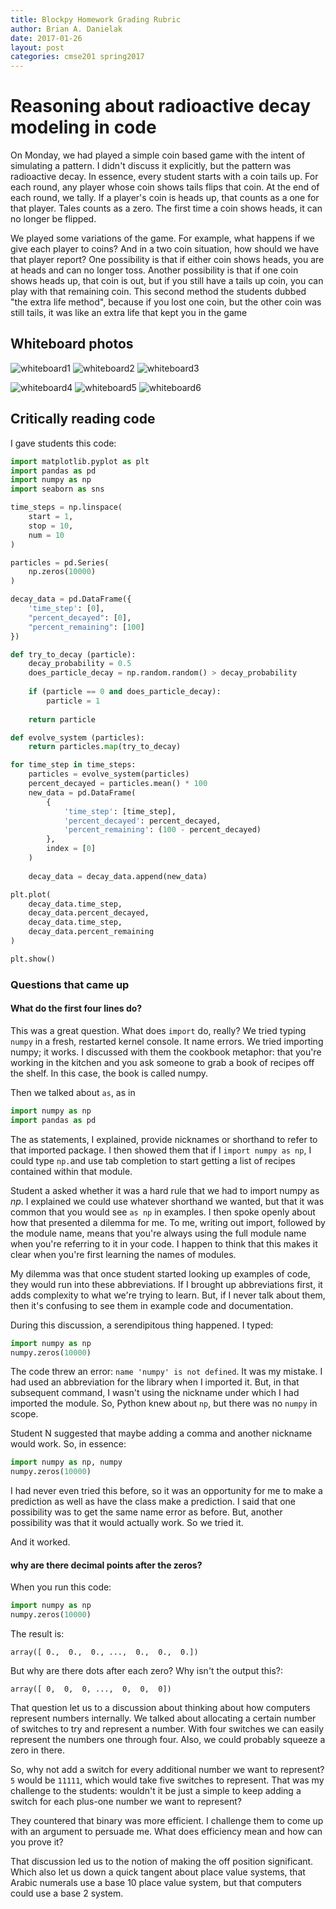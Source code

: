 ```yaml
---
title: Blockpy Homework Grading Rubric
author: Brian A. Danielak
date: 2017-01-26
layout: post
categories: cmse201 spring2017
---
```


# Reasoning about radioactive decay modeling in code

On Monday, we had played a simple coin based game with the intent of simulating a pattern. I didn't discuss it explicitly, but the pattern was radioactive decay. In essence, every student starts with a coin tails up. For each round, any player whose coin shows tails flips that coin. At the end of each round, we tally. If a player's coin is heads up, that counts as a one for that player. Tales counts as a zero. The first time a coin shows heads, it can no longer be flipped. 

We played some variations of the game. For example, what happens if we give each player to coins? And in a two coin situation, how should we have that player report? One possibility is that if either coin shows heads, you are at heads and can no longer toss. Another possibility is that if one coin shows heads up, that coin is out, but if you still have a tails up coin, you can play with that remaining coin. This second method the students dubbed "the extra life method", because if you lost one coin, but the other coin was still tails, it was like an extra life that kept you in the game 

## Whiteboard photos

![whiteboard1](/assets/2017-02-15-reasoning-about-agent-based-decay-programs/asset.jpg)
![whiteboard2](/assets/2017-02-15-reasoning-about-agent-based-decay-programs/asset-2.jpg)
![whiteboard3](/assets/2017-02-15-reasoning-about-agent-based-decay-programs/asset-3.jpg)

![whiteboard4](/assets/2017-02-15-reasoning-about-agent-based-decay-programs/asset-4.jpg)
![whiteboard5](/assets/2017-02-15-reasoning-about-agent-based-decay-programs/asset-5.jpg)
![whiteboard6](/assets/2017-02-15-reasoning-about-agent-based-decay-programs/asset-6.jpg)

## Critically reading code

I gave students this code:

```python 
import matplotlib.pyplot as plt
import pandas as pd
import numpy as np
import seaborn as sns

time_steps = np.linspace(
    start = 1,
    stop = 10,
    num = 10
)

particles = pd.Series(
    np.zeros(10000)
)

decay_data = pd.DataFrame({
    'time_step': [0],
    "percent_decayed": [0],
    "percent_remaining": [100]
})

def try_to_decay (particle):
    decay_probability = 0.5
    does_particle_decay = np.random.random() > decay_probability
    
    if (particle == 0 and does_particle_decay):
        particle = 1
        
    return particle

def evolve_system (particles):
    return particles.map(try_to_decay)

for time_step in time_steps:
    particles = evolve_system(particles)
    percent_decayed = particles.mean() * 100
    new_data = pd.DataFrame(
        {
            'time_step': [time_step],
            'percent_decayed': percent_decayed,
            'percent_remaining': (100 - percent_decayed)
        },
        index = [0]
    )
    
    decay_data = decay_data.append(new_data)

plt.plot(
    decay_data.time_step,
    decay_data.percent_decayed,
    decay_data.time_step,
    decay_data.percent_remaining
)

plt.show()
```

### Questions that came up

#### What do the first four lines do?

This was a great question. What does `import` do, really? We tried typing `numpy` in a fresh, restarted kernel console. It name errors. We tried importing numpy; it works. I discussed with them the cookbook metaphor: that you're working in the kitchen and you ask someone to grab a book of recipes off the shelf. In this case, the book is called numpy. 

Then we talked about `as`, as in 

```Python
import numpy as np
import pandas as pd
```

The as statements, I explained, provide nicknames or shorthand to refer to that imported package. I then showed them that if I `import numpy as np`, I could type `np.`and use tab completion to start getting a list of recipes contained within that module. 

Student a asked whether it was a hard rule that we had to import numpy as *np*. I explained we could use whatever shorthand we wanted, but that it was common that you would see `as np` in examples. I then spoke openly about how that presented a dilemma for me. To me, writing out import, followed by the module name, means that you're always using the full module name when you're referring to it in your code. I happen to think that this makes it clear when you're first learning the names of modules. 

My  dilemma was that once student started looking up examples of code, they would run into these abbreviations. If I brought up abbreviations first, it adds complexity to what we're trying to learn. But, if I never talk about them, then it's confusing to see them in example code and documentation. 

During this discussion, a serendipitous thing happened. I typed:

```Python
import numpy as np
numpy.zeros(10000)
```

The code threw an error: `name 'numpy' is not defined`. It was my mistake. I had used an abbreviation for the library when I imported it. But, in that subsequent command, I wasn't using the nickname under which I had imported the module. So, Python knew about `np`, but there was no `numpy` in scope. 

Student N suggested that  maybe adding a comma and another nickname would work. So, in essence:

```python 
import numpy as np, numpy
numpy.zeros(10000)
```

I had never even tried this before, so it was an opportunity for me to make a prediction as well as have the class make a prediction. I said that one possibility was to get the same name error as before. But, another possibility was that it would actually work. So we tried it.

And it worked. 

#### why are there decimal points after the zeros?

When you run this code:

```Python
import numpy as np
numpy.zeros(10000)
```

The result is:

```
array([ 0.,  0.,  0., ...,  0.,  0.,  0.])
```

But why are there dots after each zero? Why isn't the output this?:

```
array([ 0,  0,  0, ...,  0,  0,  0])
```

That question let us to a discussion about thinking about how computers represent numbers internally. We talked about allocating a certain number of switches to try and represent a number. With four switches we can easily represent the numbers one through four. Also, we could probably squeeze a zero in there.

So, why not add a switch for every additional number we want to represent? `5` would be `11111`, which would take five switches to represent. That was my challenge to the students: wouldn't it be just a simple to keep adding a switch for each plus-one number we want to represent?

They countered that binary was more efficient. I challenge them to come up with an argument to persuade me. What does efficiency mean and how can you prove it?

That discussion led us to the notion of making the off position significant. Which also let us down a quick tangent about place value systems, that Arabic numerals use a base 10 place value system, but that computers could use a base 2 system. 